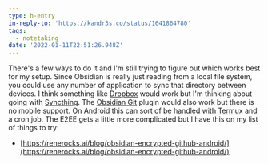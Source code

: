 ```yaml
---
type: h-entry
in-reply-to: 'https://kandr3s.co/status/1641864780'
tags:
  - notetaking
date: '2022-01-11T22:51:26.948Z'
---
```

There's a few ways to do it and I'm still trying to figure out which works best for my setup. Since Obsidian is really just reading from a local file system, you could use any number of application to sync that directory between devices. I think something like [Dropbox](https://dropbox.com/) would work but I'm thinking about going with [Syncthing](https://syncthing.net/). The [Obsidian Git](https://github.com/denolehov/obsidian-git) plugin would also work but there is no mobile support. On Android this can sort of be handled with [Termux](https://termux.com/) and a cron job. The E2EE gets a little more complicated but I have this on my list of things to try:
- [https://renerocks.ai/blog/obsidian-encrypted-github-android/](https://renerocks.ai/blog/obsidian-encrypted-github-android/)
